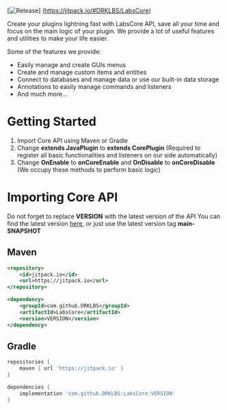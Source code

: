 [![Release](https://jitpack.io/v/DRKLBS/LabsCore.svg)]
(https://jitpack.io/#DRKLBS/LabsCore)

Create your plugins lightning fast with LabsCore API, save all your time and focus on the main logic of your plugin. We provide a lot of useful features and utilities to make your life easier.

Some of the features we provide:
- Easily manage and create GUIs menus
- Create and manage custom items and entities
- Connect to databases and manage data or use our built-in data storage
- Annotations to easily manage commands and listeners
- And much more...
# Getting Started
1. Import Core API using Maven or Gradle
2. Change **extends JavaPlugin** to **extends CorePlugin** (Required to register all basic functionalities and listeners on our side automatically)
3. Change **OnEnable** to **onCoreEnable** and **OnDisable** to **onCoreDisable** (We occupy these methods to perform basic logic)
# Importing Core API
Do not forget to replace **VERSION** with the latest version of the API
You can find the latest version [here](https://github.com/DRKLBS/LabsCore/releases),
or just use the latest version tag **main-SNAPSHOT**
## Maven
```xml
<repository>
    <id>jitpack.io</id>
    <url>https://jitpack.io</url>
</repository>
```
```xml
<dependency>
    <groupId>com.github.DRKLBS</groupId>
    <artifactId>LabsCore</artifactId>
    <version>VERSION</version>
</dependency>
```
## Gradle
```gradle
repositories {
    maven { url 'https://jitpack.io' }
}
```
```gradle
dependencies {
    implementation 'com.github.DRKLBS:LabsCore:VERSION'
}
```